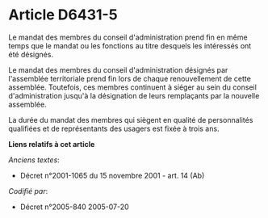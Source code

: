 # Article D6431-5

Le mandat des membres du conseil d'administration prend fin en même temps que le mandat ou les fonctions au titre desquels
les intéressés ont été désignés.

Le mandat des membres du conseil d'administration désignés par l'assemblée territoriale prend fin lors de chaque
renouvellement de cette assemblée. Toutefois, ces membres continuent à siéger au sein du conseil d'administration jusqu'à la
désignation de leurs remplaçants par la nouvelle assemblée.

La durée du mandat des membres qui siègent en qualité de personnalités qualifiées et de représentants des usagers est fixée à
trois ans.

**Liens relatifs à cet article**

_Anciens textes_:

  - Décret n°2001-1065 du 15 novembre 2001 - art. 14 (Ab)

_Codifié par_:

  - Décret n°2005-840 2005-07-20
